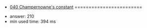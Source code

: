+ [040 Champernowne's constant](http://projecteuler.net/problem=40)
========================

- answer: 210 
- min used time: 394 ms

